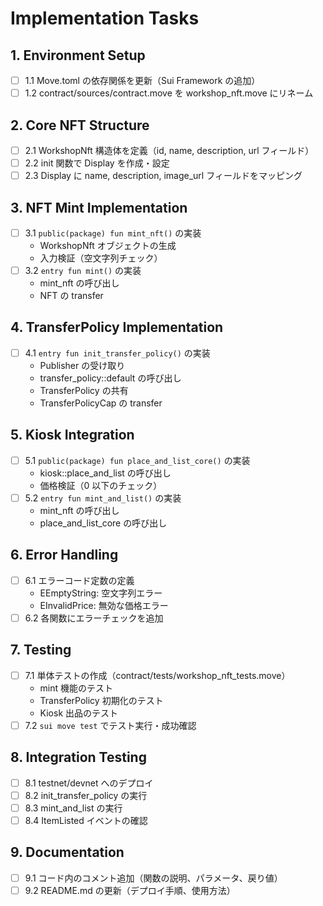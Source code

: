# Implementation Tasks

## 1. Environment Setup
- [ ] 1.1 Move.toml の依存関係を更新（Sui Framework の追加）
- [ ] 1.2 contract/sources/contract.move を workshop_nft.move にリネーム

## 2. Core NFT Structure
- [ ] 2.1 WorkshopNft 構造体を定義（id, name, description, url フィールド）
- [ ] 2.2 init 関数で Display<WorkshopNft> を作成・設定
- [ ] 2.3 Display に name, description, image_url フィールドをマッピング

## 3. NFT Mint Implementation
- [ ] 3.1 `public(package) fun mint_nft()` の実装
  - WorkshopNft オブジェクトの生成
  - 入力検証（空文字列チェック）
- [ ] 3.2 `entry fun mint()` の実装
  - mint_nft の呼び出し
  - NFT の transfer

## 4. TransferPolicy Implementation
- [ ] 4.1 `entry fun init_transfer_policy()` の実装
  - Publisher の受け取り
  - transfer_policy::default<WorkshopNft> の呼び出し
  - TransferPolicy の共有
  - TransferPolicyCap の transfer

## 5. Kiosk Integration
- [ ] 5.1 `public(package) fun place_and_list_core()` の実装
  - kiosk::place_and_list の呼び出し
  - 価格検証（0 以下のチェック）
- [ ] 5.2 `entry fun mint_and_list()` の実装
  - mint_nft の呼び出し
  - place_and_list_core の呼び出し

## 6. Error Handling
- [ ] 6.1 エラーコード定数の定義
  - EEmptyString: 空文字列エラー
  - EInvalidPrice: 無効な価格エラー
- [ ] 6.2 各関数にエラーチェックを追加

## 7. Testing
- [ ] 7.1 単体テストの作成（contract/tests/workshop_nft_tests.move）
  - mint 機能のテスト
  - TransferPolicy 初期化のテスト
  - Kiosk 出品のテスト
- [ ] 7.2 `sui move test` でテスト実行・成功確認

## 8. Integration Testing
- [ ] 8.1 testnet/devnet へのデプロイ
- [ ] 8.2 init_transfer_policy の実行
- [ ] 8.3 mint_and_list の実行
- [ ] 8.4 ItemListed イベントの確認

## 9. Documentation
- [ ] 9.1 コード内のコメント追加（関数の説明、パラメータ、戻り値）
- [ ] 9.2 README.md の更新（デプロイ手順、使用方法）
